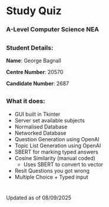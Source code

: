 
# **Study Quiz**
### A-Level Computer Science NEA 
##
### **Student Details**:
**Name**: George Bagnall

**Centre Number**: 20570

**Candidate Number**: 2687
##
### What it does:
- GUI built in Tkinter
- Server set available subjects
- Normalised Database
- Networked Database
- Question Generation using OpenAI
- Topic List Generation using OpenAI
- SBERT for marking typed answers
- Cosine Similarity (manual coded)
  - Uses SBERT to convert to vector 
- Resit Questions you got wrong
- Multiple Choice + Typed input

#
Updated as of 08/09/2025
